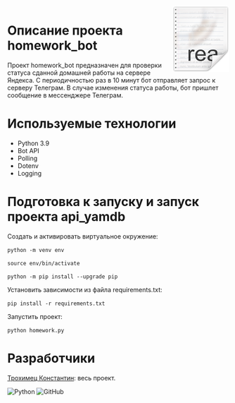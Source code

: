 <img src="icon.png" align="right" />

# Описание проекта homework_bot
Проект homework_bot предназначен для проверки статуса сданной домашней работы на сервере Яндекса. С периодичностью раз в 10 минут бот отправляет запрос к серверу Телеграм. В случае изменения статуса работы, бот пришлет сообщение в мессенджере Телеграм. 


# Используемые технологии
- Python 3.9
- Bot API
- Polling
- Dotenv
- Logging

# Подготовка к запуску и запуск проекта api_yamdb

Cоздать и активировать виртуальное окружение:

```
python -m venv env
```

```
source env/bin/activate
```

```
python -m pip install --upgrade pip
```

Установить зависимости из файла requirements.txt:

```
pip install -r requirements.txt
```

Запустить проект:

```
python homework.py
```


# Разработчики

[Трохимец Константин](https://github.com/Trohimets): весь проект.

![Python](https://img.shields.io/badge/python-3670A0?style=for-the-badge&logo=python&logoColor=ffdd54)
![GitHub](https://img.shields.io/badge/github-%23121011.svg?style=for-the-badge&logo=github&logoColor=white)
